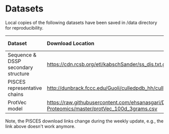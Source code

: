 # Datasets

Local copies of the following datasets have been saved in /data directory for reproducibility.

| Dataset | Download Location | Date Downloaded |
| :---        | :---              | :---            |
| Sequence & DSSP secondary structure | https://cdn.rcsb.org/etl/kabschSander/ss_dis.txt.gz | 2018-09-26 |
| PISCES representative chains |http://dunbrack.fccc.edu/Guoli/culledpdb_hh/cullpdb_pc25_res3.0_R1.0_d180920_chains14051.gz | 2018-09-26 |
| ProtVec model | https://raw.githubusercontent.com/ehsanasgari/Deep-Proteomics/master/protVec_100d_3grams.csv | 2018-10-01 |


Note, the PISCES download links change during the weekly update, e.g., the link above doesn't work anymore.